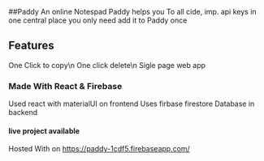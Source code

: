 ##Paddy An online Notespad
Paddy helps you To all cide, imp. api keys in one central place you only need add it to Paddy once
## Features 
One Click to copy\n
One click delete\n
Sigle page web app
### Made With React & Firebase
Used react with materialUI on frontend
Uses firbase firestore Database in backend
#### live project available 
Hosted With on
https://paddy-1cdf5.firebaseapp.com/
